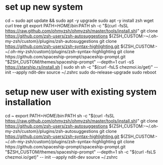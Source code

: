 # set up new system 
cd ~
sudo apt update && sudo apt -y upgrade
sudo apt -y install zsh wget curl tree git
export PATH=$HOME/bin:$PATH
sh -c "$(curl -fsSL https://raw.github.com/ohmyzsh/ohmyzsh/master/tools/install.sh)"
git clone https://github.com/zsh-users/zsh-autosuggestions ${ZSH_CUSTOM:-~/.oh-my-zsh/custom}/plugins/zsh-autosuggestions
git clone https://github.com/zsh-users/zsh-syntax-highlighting.git ${ZSH_CUSTOM:-~/.oh-my-zsh/custom}/plugins/zsh-syntax-highlighting
git clone https://github.com/spaceship-prompt/spaceship-prompt.git "$ZSH_CUSTOM/themes/spaceship-prompt" --depth=1
curl -sS https://starship.rs/install.sh | sudo sh
sh -c "$(curl -fsLS chezmoi.io/get)" -- init --apply ndit-dev
source ~/.zshrc
sudo do-release-upgrade
sudo reboot

# setup new user with existing system installation
cd ~
export PATH=$HOME/bin:$PATH
sh -c "$(curl -fsSL https://raw.github.com/ohmyzsh/ohmyzsh/master/tools/install.sh)"
git clone https://github.com/zsh-users/zsh-autosuggestions ${ZSH_CUSTOM:-~/.oh-my-zsh/custom}/plugins/zsh-autosuggestions
git clone https://github.com/zsh-users/zsh-syntax-highlighting.git ${ZSH_CUSTOM:-~/.oh-my-zsh/custom}/plugins/zsh-syntax-highlighting
git clone https://github.com/spaceship-prompt/spaceship-prompt.git "$ZSH_CUSTOM/themes/spaceship-prompt" --depth=1
sh -c "$(curl -fsLS chezmoi.io/get)" -- init --apply ndit-dev
source ~/.zshrc
